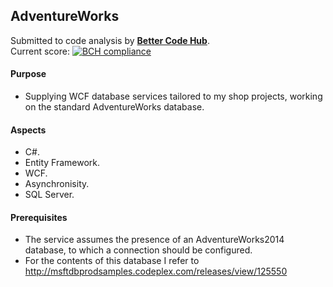 ## AdventureWorks

Submitted to code analysis by **[Better Code Hub](https://bettercodehub.com)**.  
Current score: [![BCH compliance](https://bettercodehub.com/edge/badge/a-einstein/AdventureWorks)](https://bettercodehub.com)  

#### Purpose
* Supplying WCF database services tailored to my shop projects, working on the standard AdventureWorks database.

#### Aspects
* C#.
* Entity Framework.
* WCF.
* Asynchronisity.
* SQL Server.

#### Prerequisites
* The service assumes the presence of an AdventureWorks2014 database, to which a connection should be configured.
* For the contents of this database I refer to http://msftdbprodsamples.codeplex.com/releases/view/125550
